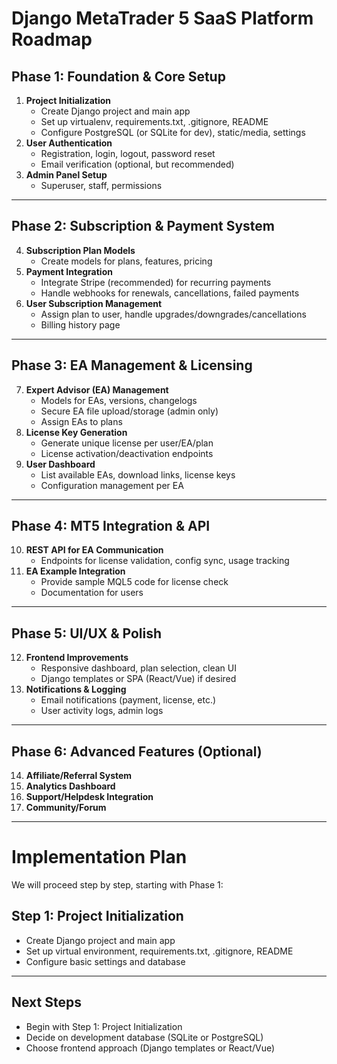 # Django MetaTrader 5 SaaS Platform Roadmap

## Phase 1: Foundation & Core Setup
1. **Project Initialization**
   - Create Django project and main app
   - Set up virtualenv, requirements.txt, .gitignore, README
   - Configure PostgreSQL (or SQLite for dev), static/media, settings
2. **User Authentication**
   - Registration, login, logout, password reset
   - Email verification (optional, but recommended)
3. **Admin Panel Setup**
   - Superuser, staff, permissions

---

## Phase 2: Subscription & Payment System
4. **Subscription Plan Models**
   - Create models for plans, features, pricing
5. **Payment Integration**
   - Integrate Stripe (recommended) for recurring payments
   - Handle webhooks for renewals, cancellations, failed payments
6. **User Subscription Management**
   - Assign plan to user, handle upgrades/downgrades/cancellations
   - Billing history page

---

## Phase 3: EA Management & Licensing
7. **Expert Advisor (EA) Management**
   - Models for EAs, versions, changelogs
   - Secure EA file upload/storage (admin only)
   - Assign EAs to plans
8. **License Key Generation**
   - Generate unique license per user/EA/plan
   - License activation/deactivation endpoints
9. **User Dashboard**
   - List available EAs, download links, license keys
   - Configuration management per EA

---

## Phase 4: MT5 Integration & API
10. **REST API for EA Communication**
    - Endpoints for license validation, config sync, usage tracking
11. **EA Example Integration**
    - Provide sample MQL5 code for license check
    - Documentation for users

---

## Phase 5: UI/UX & Polish
12. **Frontend Improvements**
    - Responsive dashboard, plan selection, clean UI
    - Django templates or SPA (React/Vue) if desired
13. **Notifications & Logging**
    - Email notifications (payment, license, etc.)
    - User activity logs, admin logs

---

## Phase 6: Advanced Features (Optional)
14. **Affiliate/Referral System**
15. **Analytics Dashboard**
16. **Support/Helpdesk Integration**
17. **Community/Forum**

---

# Implementation Plan

We will proceed step by step, starting with Phase 1:

## Step 1: Project Initialization
- Create Django project and main app
- Set up virtual environment, requirements.txt, .gitignore, README
- Configure basic settings and database

---

## Next Steps
- Begin with Step 1: Project Initialization
- Decide on development database (SQLite or PostgreSQL)
- Choose frontend approach (Django templates or React/Vue)
